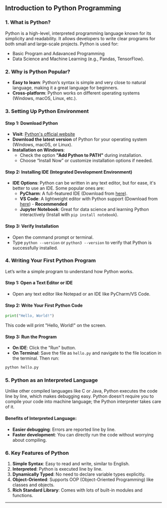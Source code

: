 

## **Introduction to Python Programming**

### **1. What is Python?**
Python is a high-level, interpreted programming language known for its simplicity and readability. It allows developers to write clear programs for both small and large-scale projects. Python is used for:
- Basic Program and Adavanced Programming
- Data Science and Machine Learning (e.g., Pandas, TensorFlow).

### **2. Why is Python Popular?**
- **Easy to learn**: Python’s syntax is simple and very close to natural language, making it a great language for beginners.
- **Cross-platform**: Python works on different operating systems (Windows, macOS, Linux, etc.).
  
### **3. Setting Up Python Environment**

#### **Step 1: Download Python**
- **Visit**: [Python's official website](https://www.python.org/)
- **Download the latest version** of Python for your operating system (Windows, macOS, or Linux).
- **Installation on Windows**:
  - Check the option **"Add Python to PATH"** during installation.
  - Choose “Install Now” or customize installation options if needed.
  
#### **Step 2: Installing IDE (Integrated Development Environment)**
- **IDE Options**: Python can be written in any text editor, but for ease, it's better to use an IDE. Some popular ones are:
  - **PyCharm**: A full-featured IDE (Download from [here](https://www.jetbrains.com/pycharm/)).
  - **VS Code**: A lightweight editor with Python support (Download from [here](https://code.visualstudio.com/)) - **Recommended**
  - **Jupyter Notebook**: Great for data science and learning Python interactively (Install with `pip install notebook`).
  
#### **Step 3: Verify Installation**
- Open the command prompt or terminal.
- Type `python --version` or `python3 --version` to verify that Python is successfully installed.

### **4. Writing Your First Python Program**
Let’s write a simple program to understand how Python works.

#### **Step 1: Open a Text Editor or IDE**
- Open any text editor like Notepad or an IDE like PyCharm/VS Code.

#### **Step 2: Write Your First Python Code**
```python
print("Hello, World!")
```
This code will print "Hello, World!" on the screen.

#### **Step 3: Run the Program**
- **On IDE**: Click the "Run" button.
- **On Terminal**: Save the file as `hello.py` and navigate to the file location in the terminal. Then run:
```bash
python hello.py
```

### **5. Python as an Interpreted Language**
Unlike other compiled languages like C or Java, Python executes the code line by line, which makes debugging easy. Python doesn't require you to compile your code into machine language; the Python interpreter takes care of it.

#### **Benefits of Interpreted Language:**
- **Easier debugging**: Errors are reported line by line.
- **Faster development**: You can directly run the code without worrying about compiling.

### **6. Key Features of Python**
1. **Simple Syntax**: Easy to read and write, similar to English.
2. **Interpreted**: Python is executed line by line.
3. **Dynamically Typed**: No need to declare variable types explicitly.
4. **Object-Oriented**: Supports OOP (Object-Oriented Programming) like classes and objects.
5. **Rich Standard Library**: Comes with lots of built-in modules and functions.

---
